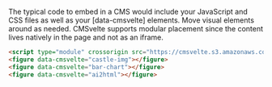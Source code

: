 The typical code to embed in a CMS would include your JavaScript and CSS files as well as your [data-cmsvelte] elements. Move visual elements around as needed. CMSvelte supports modular placement since the content lives natively in the page and not as an iframe.

```html
<script type="module" crossorigin src="https://cmsvelte.s3.amazonaws.com/index.js"></script>
<figure data-cmsvelte="castle-img"></figure>
<figure data-cmsvelte="bar-chart"></figure>
<figure data-cmsvelte="ai2html"></figure>
```

